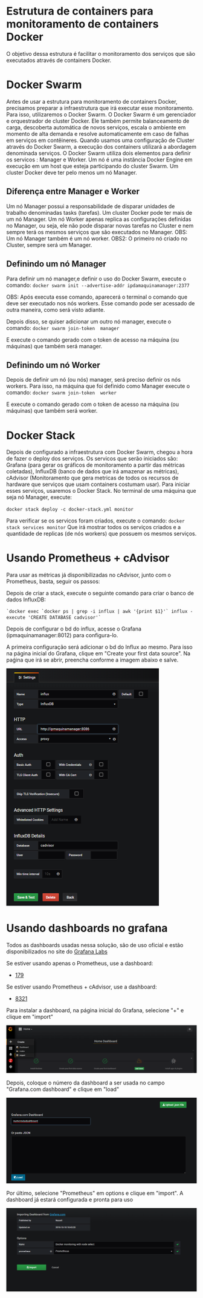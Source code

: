 # Estrutura de containers para monitoramento de containers Docker
O objetivo dessa estrutura é facilitar o monitoramento dos serviços que são executados através de containers Docker.

# Docker Swarm
Antes de usar a estrutura para monitoramento de containers Docker, precisamos preparar a infraestrutura que irá executar esse monitoramento. Para isso,
utilizaremos o Docker Swarm.
O Docker Swarm é um gerenciador e orquestrador de cluster Docker. Ele também permite balanceamento de carga, descoberta automática de novos serviços, escala o ambiente em momento de alta demanda e resolve automaticamente em caso de falhas em serviços em contêineres.
Quando usamos uma configuração de Cluster através do Docker Swarm, a execução dos containers utilizará a abordagem denominada serviços.
O Docker Swarm utiliza dois elementos para definir os servicos : Manager e Worker.
Um nó é uma instância  Docker Engine em execução em um host que esteja participando do cluster Swarm. Um cluster Docker deve ter pelo menos um nó Manager.

## Diferença entre Manager e Worker
Um nó Manager possui a responsabilidade de disparar unidades de trabalho denominadas tasks (tarefas). Um cluster Docker pode ter mais de um nó Manager.
Um nó Worker apenas replica as configurações definidas no Manager, ou seja, ele não pode disparar novas tarefas no Cluster e nem sempre terá os mesmos serviços que são executados no Manager.
OBS: Um nó Manager também é um nó worker.
OBS2: O primeiro nó criado no Cluster, sempre será um Manager.

## Definindo um nó Manager
Para definir um nó manager,e definir o uso do Docker Swarm, execute o comando:
`docker swarm init --advertise-addr ipdamaquinamanager:2377`

OBS: Após executa esse comando, aparecerá o terminal o comando que deve ser executado nos nós workers. Esse comando pode ser acessado de outra maneira, como será visto adiante.

Depois disso, se quiser adicionar um outro nó manager, execute o comando:
`docker swarm join-token  manager`

E execute o comando gerado com o token de acesso na máquina (ou máquinas) que também será  manager.

## Definindo um nó Worker
Depois de definir um nó (ou nós) manager, será preciso definir os nós workers. Para isso, na máquina que foi definido como Manager execute o comando:
`docker swarm join-token  worker`

E execute o comando gerado com o token de acesso na máquina (ou máquinas) que também será  worker.

# Docker Stack
Depois de configurado a infraestrutura com Docker Swarm, chegou a hora de fazer o deploy dos serviços. Os servicos que serão iniciados são: Grafana (para gerar os gráficos de monitoramento a partir das métricas coletadas), InfluxDB (banco de dados que irá amazenar as métricas), cAdvisor (Monitoramento que gera metricas de todos os recursos de hardware que serviços que usam containers costumam usar).
Para iniciar esses serviços, usaremos o Docker Stack. No terminal de uma máquina que seja nó Manager, execute:

`docker stack deploy -c docker-stack.yml monitor`

Para verificar se os servicos foram criados, execute o comando:
`docker stack services monitor`
Que irá mostrar todos os serviços criados e a quantidade de replicas (de nós workers) que possuem os mesmos serviços.

# Usando Prometheus + cAdvisor
Para usar as métricas já disponibilizadas no cAdvisor, junto com o Prometheus, basta, seguir os passos:

Depois de criar a stack, execute o seguinte comando para criar o banco de dados InfluxDB:

    `docker exec `docker ps | grep -i influx | awk '{print $1}'` influx -execute 'CREATE DATABASE cadvisor'`

Depois de configurar o bd do influx, acesse o Grafana (ipmaquinamanager:8012) para configura-lo.

A primeira configuração será adicionar o bd do Influx ao mesmo. Para isso na página inicial do Grafana, clique em "Create your first data source". Na paǵina que irá se abrir, preencha conforme a imagem abaixo e salve.

![](https://github.com/tainahemmanuele/monitoramento_tcc/blob/master/img/conf_grafana.png)

# Usando dashboards no grafana #

Todos as dashboards usadas nessa solução, são de uso oficial e estão disponibilizados no site do [Grafana Labs](https://grafana.com/dashboards)

Se estiver usando apenas o Prometheus, use a dashboard:

- [179](https://grafana.com/dashboards/179)

Se estiver usando Prometheus + cAdvisor, use a dashboard:

- [8321](https://grafana.com/dashboards/8321)

Para instalar a dashboard, na página inicial do Grafana, selecione "+" e clique em "import"

![](https://github.com/tainahemmanuele/monitoramento_tcc/blob/master/img/conf_dash_1.png)

Depois, coloque o número da dashboard a ser usada no campo "Grafana.com dashboard" e clique em "load"

![](https://github.com/tainahemmanuele/monitoramento_tcc/blob/master/img/conf_dash_2.png)

Por último, selecione "Prometheus" em options e clique em "import". A dashboard já estará configurada e pronta para uso

![](https://github.com/tainahemmanuele/monitoramento_tcc/blob/master/img/conf_dash_3.png)
